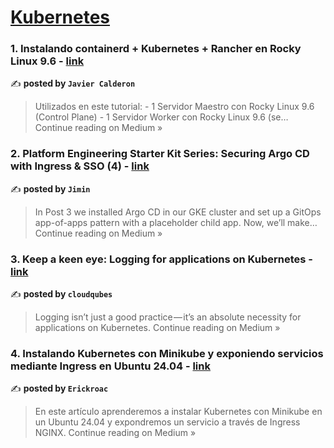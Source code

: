 
<h1><a href=https://medium.com/tag/kubernetes/recommended target="_blank" rel="noopener noreferrer">Kubernetes</a></h1>
<h3>1. Instalando containerd + Kubernetes + Rancher en Rocky Linux 9.6 - <a href="https://medium.com/@javalonso/instalando-containerd-kubernetes-rancher-en-rocky-linux-9-6-b436febf9f6d?source=rss------kubernetes-5" target="_blank" rel="noopener noreferrer">link</a></h3>

✍️ **posted by `Javier Calderon`**

<blockquote>Utilizados en este tutorial:
- 1 Servidor Maestro con Rocky Linux 9.6 (Control Plane)
- 1 Servidor Worker con Rocky Linux 9.6 (se…
Continue reading on Medium »</blockquote>

<h3>2. Platform Engineering Starter Kit Series: Securing Argo CD with Ingress & SSO (4) - <a href="https://jiminbyun.medium.com/platform-engineering-starter-kit-series-securing-argo-cd-with-ingress-sso-4-91696535f481?source=rss------kubernetes-5" target="_blank" rel="noopener noreferrer">link</a></h3>

✍️ **posted by `Jimin`**

<blockquote>In Post 3 we installed Argo CD in our GKE cluster and set up a GitOps app-of-apps pattern with a placeholder child app.
Now, we’ll make…
Continue reading on Medium »</blockquote>

<h3>3. Keep a keen eye: Logging for applications on Kubernetes - <a href="https://medium.com/@cloud.qubes/keep-a-keen-eye-logging-for-applications-on-kubernetes-fb54522cb3f5?source=rss------kubernetes-5" target="_blank" rel="noopener noreferrer">link</a></h3>

✍️ **posted by `cloudqubes`**

<blockquote>Logging isn’t just a good practice — it’s an absolute necessity for applications on Kubernetes.
Continue reading on Medium »</blockquote>

<h3>4. Instalando Kubernetes con Minikube y exponiendo servicios mediante Ingress en Ubuntu 24.04 - <a href="https://medium.com/@erickroac/instalando-kubernetes-con-minikube-y-exponiendo-servicios-mediante-ingress-en-ubuntu-24-04-a6c4f10bbe3f?source=rss------kubernetes-5" target="_blank" rel="noopener noreferrer">link</a></h3>

✍️ **posted by `Erickroac`**

<blockquote>En este artículo aprenderemos a instalar Kubernetes con Minikube en un Ubuntu 24.04 y expondremos un servicio a través de Ingress NGINX.
Continue reading on Medium »</blockquote>

